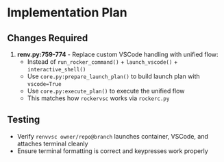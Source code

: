 # Implementation Plan

## Changes Required

1. **renv.py:759-774** - Replace custom VSCode handling with unified flow:
   - Instead of `run_rocker_command()` + `launch_vscode()` + `interactive_shell()`
   - Use `core.py:prepare_launch_plan()` to build launch plan with `vscode=True`
   - Use `core.py:execute_plan()` to execute the unified flow
   - This matches how `rockervsc` works via `rockerc.py`

## Testing
- Verify `renvvsc owner/repo@branch` launches container, VSCode, and attaches terminal cleanly
- Ensure terminal formatting is correct and keypresses work properly

